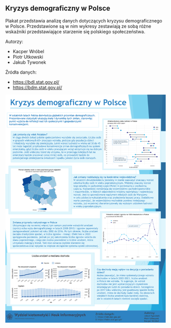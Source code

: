 ## Kryzys demograficzny w Polsce

Plakat przedstawia analizę danych dotyczących kryzysu demograficznego w Polsce. Przedstawione są w nim wykresy zestawiają ze sobą różne wskaźniki 
przedstawiające starzenie się polskiego społeczeństwa. 

Autorzy:
- Kacper Wróbel
- Piotr Utkowski
- Jakub Tywonek

Źródła danych:
- https://bdl.stat.gov.pl/
- https://bdm.stat.gov.pl/

<img src="Wróbel_Utkowski_Tywonek.png" align="center" width="600"/>
